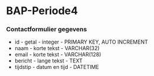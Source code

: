 # BAP-Periode4



### Contactformulier gegevens
- id - getal - integer - PRIMARY KEY, AUTO INCREMENT
- naam - korte tekst - VARCHAR(32)
- email - korte tekst - VARCHAR(128)
- bericht - lange tekst - TEXT
- tijdstip - datum en tijd - DATETIME